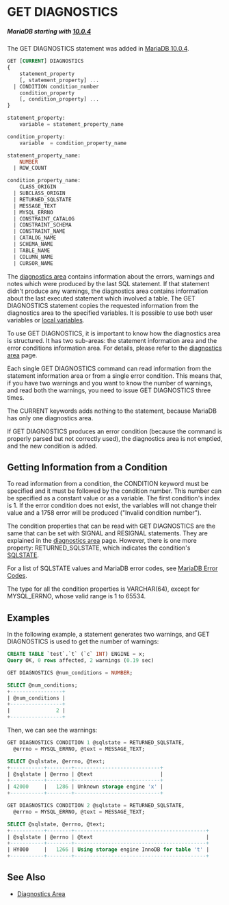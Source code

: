 # GET DIAGNOSTICS

##### MariaDB starting with [10.0.4](/kb/en/mariadb-1004-release-notes/)

The GET DIAGNOSTICS statement was added in [MariaDB 10.0.4](/kb/en/what-is-mariadb-100/).

```sql
GET [CURRENT] DIAGNOSTICS
{
    statement_property
    [, statement_property] ... 
  | CONDITION condition_number
    condition_property
    [, condition_property] ...
}

statement_property:
    variable = statement_property_name

condition_property:
    variable  = condition_property_name

statement_property_name:
    NUMBER
  | ROW_COUNT

condition_property_name:
    CLASS_ORIGIN
  | SUBCLASS_ORIGIN
  | RETURNED_SQLSTATE
  | MESSAGE_TEXT
  | MYSQL_ERRNO
  | CONSTRAINT_CATALOG
  | CONSTRAINT_SCHEMA
  | CONSTRAINT_NAME
  | CATALOG_NAME
  | SCHEMA_NAME
  | TABLE_NAME
  | COLUMN_NAME
  | CURSOR_NAME
```

The [diagnostics area](/programming-customizing-mariadb/programmatic-compound-statements/programmatic-compound-statements-diagnostics/diagnostics-area/) contains information about the errors, warnings and notes which were produced by the last SQL statement. If that statement didn't produce any warnings, the diagnostics area contains information about the last executed statement which involved a table. The GET DIAGNOSTICS statement copies the requested information from the diagnostics area to the specified variables. It is possible to use both user variables or [local variables](/programming-customizing-mariadb/programmatic-compound-statements/declare-variable/).

To use GET DIAGNOSTICS, it is important to know how the diagnostics area is structured. It has two sub-areas: the statement information area and the error conditions information area. For details, please refer to the [diagnostics area](/programming-customizing-mariadb/programmatic-compound-statements/programmatic-compound-statements-diagnostics/diagnostics-area/) page.

Each single GET DIAGNOSTICS command can read information from the statement information area or from a single error condition. This means that, if you have two warnings and you want to know the number of warnings, and read both the warnings, you need to issue GET DIAGNOSTICS three times.

The CURRENT keywords adds nothing to the statement, because MariaDB has only one diagnostics area.

If GET DIAGNOSTICS produces an error condition (because the command is properly parsed but not correctly used), the diagnostics area is not emptied, and the new condition is added.

## Getting Information from a Condition

To read information from a condition, the CONDITION keyword must be specified and it must be followed by the condition number. This number can be specified as a constant value or as a variable. The first condition's index is 1. If the error condition does not exist, the variables will not change their value and a 1758 error will be produced ("Invalid condition number").

The condition properties that can be read with GET DIAGNOSTICS are the same that can be set with SIGNAL and RESIGNAL statements. They are explained in the [diagnostics area](/programming-customizing-mariadb/programmatic-compound-statements/programmatic-compound-statements-diagnostics/diagnostics-area/) page. However, there is one more property: RETURNED_SQLSTATE, which indicates the condition's [SQLSTATE](/programming-customizing-mariadb/programmatic-compound-statements/programmatic-compound-statements-diagnostics/sqlstate/).

For a list of SQLSTATE values and MariaDB error codes, see [MariaDB Error Codes](/sql-statements-structure/sql-language-structure/mariadb-error-codes/).

The type for all the condition properties is VARCHAR(64), except for MYSQL_ERRNO, whose valid range is 1 to 65534.

## Examples

In the following example, a statement generates two warnings, and GET DIAGNOSTICS is used to get the number of warnings:

```sql
CREATE TABLE `test`.`t` (`c` INT) ENGINE = x;
Query OK, 0 rows affected, 2 warnings (0.19 sec)

GET DIAGNOSTICS @num_conditions = NUMBER;

SELECT @num_conditions;
+-----------------+
| @num_conditions |
+-----------------+
|               2 |
+-----------------+
```

Then, we can see the warnings:

```sql
GET DIAGNOSTICS CONDITION 1 @sqlstate = RETURNED_SQLSTATE,
  @errno = MYSQL_ERRNO, @text = MESSAGE_TEXT;

SELECT @sqlstate, @errno, @text;
+-----------+--------+----------------------------+
| @sqlstate | @errno | @text                      |
+-----------+--------+----------------------------+
| 42000     |   1286 | Unknown storage engine 'x' |
+-----------+--------+----------------------------+

GET DIAGNOSTICS CONDITION 2 @sqlstate = RETURNED_SQLSTATE,
  @errno = MYSQL_ERRNO, @text = MESSAGE_TEXT;

SELECT @sqlstate, @errno, @text;
+-----------+--------+-------------------------------------------+
| @sqlstate | @errno | @text                                     |
+-----------+--------+-------------------------------------------+
| HY000     |   1266 | Using storage engine InnoDB for table 't' |
+-----------+--------+-------------------------------------------+
```

## See Also

- [Diagnostics Area](/programming-customizing-mariadb/programmatic-compound-statements/programmatic-compound-statements-diagnostics/diagnostics-area/)